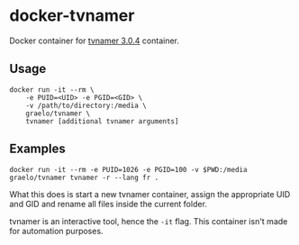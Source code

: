 # docker-tvnamer

Docker container for [tvnamer 3.0.4](https://github.com/dbr/tvnamer)
container.

## Usage

    docker run -it --rm \
        -e PUID=<UID> -e PGID=<GID> \
        -v /path/to/directory:/media \
        graelo/tvnamer \
        tvnamer [additional tvnamer arguments]

## Examples

    docker run -it --rm -e PUID=1026 -e PGID=100 -v $PWD:/media graelo/tvnamer tvnamer -r --lang fr .

What this does is start a new tvnamer container, assign the appropriate UID and
GID and rename all files inside the current folder.

tvnamer is an interactive tool, hence the `-it` flag. This container isn't made
for automation purposes.
